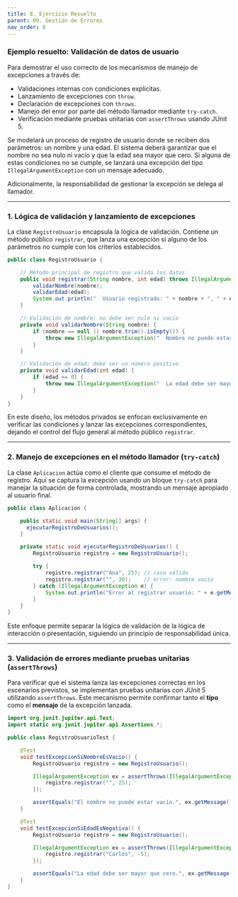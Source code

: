 ```yaml
---
title: 8. Ejercicio Resuelto
parent: 09. Gestión de Errores
nav_order: 8
---
```


### Ejemplo resuelto: Validación de datos de usuario

Para demostrar el uso correcto de los mecanismos de manejo de excepciones a través de:

- Validaciones internas con condiciones explícitas.
- Lanzamiento de excepciones con `throw`.
- Declaración de excepciones con `throws`.
- Manejo del error por parte del método llamador mediante `try-catch`.
- Verificación mediante pruebas unitarias con `assertThrows` usando JUnit 5.

Se modelará un proceso de registro de usuario donde se reciben dos parámetros: un nombre y una edad. El sistema deberá garantizar que el nombre no sea nulo ni vacío y que la edad sea mayor que cero. Si alguna de estas condiciones no se cumple, se lanzará una excepción del tipo `IllegalArgumentException` con un mensaje adecuado. 

Adicionalmente, la responsabilidad de gestionar la excepción se delega al llamador.

---
### 1. Lógica de validación y lanzamiento de excepciones

La clase `RegistroUsuario` encapsula la lógica de validación. Contiene un método público `registrar`, que lanza una excepción si alguno de los parámetros no cumple con los criterios establecidos.

```java
public class RegistroUsuario {

    // Método principal de registro que valida los datos
    public void registrar(String nombre, int edad) throws IllegalArgumentException {
        validarNombre(nombre);
        validarEdad(edad);
        System.out.println("  Usuario registrado: " + nombre + ", " + edad + " años...");
    }

    // Validación de nombre: no debe ser nulo ni vacío
    private void validarNombre(String nombre) {
        if (nombre == null || nombre.trim().isEmpty()) {
            throw new IllegalArgumentException("  Nombre no puede estar vacío...");
        }
    }

    // Validación de edad: debe ser un número positivo
    private void validarEdad(int edad) {
        if (edad <= 0) {
            throw new IllegalArgumentException("  La edad debe ser mayor que cero...");
        }
    }
}
```

En este diseño, los métodos privados se enfocan exclusivamente en verificar las condiciones y lanzar las excepciones correspondientes, dejando el control del flujo general al método público `registrar`.

---
### 2. Manejo de excepciones en el método llamador (`try-catch`)

La clase `Aplicacion` actúa como el cliente que consume el método de registro. Aquí se captura la excepción usando un bloque `try-catch` para manejar la situación de forma controlada, mostrando un mensaje apropiado al usuario final.

```java
public class Aplicacion {

    public static void main(String[] args) {
      ejecutarRegistroDeUsuarios();
    }

    private static void ejecutarRegistroDeUsuarios() {
        RegistroUsuario registro = new RegistroUsuario();

        try {
            registro.registrar("Ana", 25); // caso válido
            registro.registrar("", 30);    // error: nombre vacío
        } catch (IllegalArgumentException e) {
            System.out.println("Error al registrar usuario: " + e.getMessage());
        }
    }
}
```

Este enfoque permite separar la lógica de validación de la lógica de interacción o presentación, siguiendo un principio de responsabilidad única.

---
### 3. Validación de errores mediante pruebas unitarias (`assertThrows`)

Para verificar que el sistema lanza las excepciones correctas en los escenarios previstos, se implementan pruebas unitarias con JUnit 5 utilizando `assertThrows`. Este mecanismo permite confirmar tanto el **tipo** como el **mensaje** de la excepción lanzada.

```java
import org.junit.jupiter.api.Test;
import static org.junit.jupiter.api.Assertions.*;

public class RegistroUsuarioTest {

    @Test
    void testExcepcionSiNombreEsVacio() {
        RegistroUsuario registro = new RegistroUsuario();

        IllegalArgumentException ex = assertThrows(IllegalArgumentException.class, () -> {
            registro.registrar("", 25);
        });

        assertEquals("El nombre no puede estar vacío.", ex.getMessage());
    }

    @Test
    void testExcepcionSiEdadEsNegativa() {
        RegistroUsuario registro = new RegistroUsuario();

        IllegalArgumentException ex = assertThrows(IllegalArgumentException.class, () -> {
            registro.registrar("Carlos", -5);
        });

        assertEquals("La edad debe ser mayor que cero.", ex.getMessage());
    }
}
```
